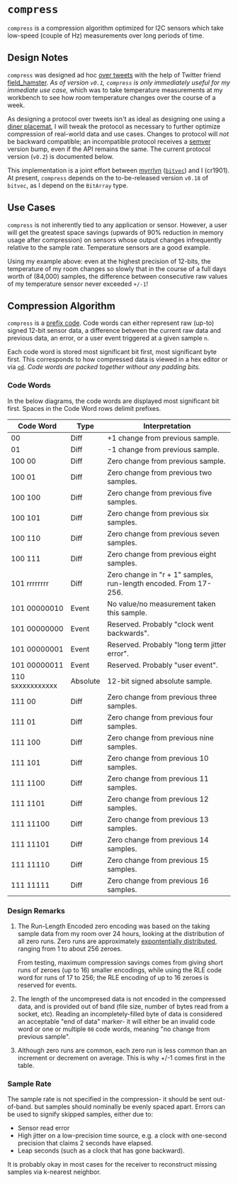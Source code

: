 # `compress`
`compress` is a compression algorithm optimized for I2C sensors which take
low-speed (couple of Hz) measurements over long periods of time.


## Design Notes
`compress` was designed ad hoc [over tweets](https://twitter.com/field_hamster/status/1283204695247347712)
with the help of Twitter friend [field_hamster](https://twitter.com/field_hamster).
_As of version `v0.1`, `compress` is only immediately useful for my immediate
use case,_ which was to take temperature measurements at my workbench to see
how room temperature changes over the course of a week.

As designing a protocol over tweets isn't as ideal as designing one using a [diner placemat](http://doc.cat-v.org/bell_labs/utf-8_history),
I will tweak the protocol as necessary to further optimize compression of real-world
data and use cases. Changes to protocol will _not_ be backward compatible;
an incompatible protocol receives a [semver](https://semver.org) version bump,
even if the API remains the same. The current protocol version (`v0.2`) is
documented below.

This implementation is a joint effort between [myrrlyn](https://twitter.com/myrrlyn)
([`bitvec`](https://github.com/myrrlyn/bitvec)) and I (cr1901). At present,
`compress` depends on the to-be-released version `v0.18` of `bitvec`, as I
depend on the `BitArray` type.

## Use Cases
`compress` is not inherently tied to any application or sensor. However, a user
will get the greatest space savings (upwards of 90% reduction in memory usage
after compression) on sensors whose output changes infrequently relative to the
sample rate. Temperature sensors are a good example.

Using my example above: even at the highest precision of 12-bits, the
temperature of my room changes so slowly that in the course of a full days
worth of (84,000) samples, the difference between consecutive raw values
of my temperature sensor never exceeded `+/-1`!

## Compression Algorithm
`compress` is a [prefix code](https://en.wikipedia.org/wiki/Prefix_code). Code
words can either represent raw (up-to) signed 12-bit sensor data, a difference
between the current raw data and previous data, an error, or a user event
triggered at a given sample `n`.

Each code word is stored most significant bit first, most significant byte
first. This corresponds to how compressed data is viewed in a hex editor or
via [`od`](https://en.wikipedia.org/wiki/Od_(Unix)). _Code words are packed
together without any padding bits._

### Code Words
In the below diagrams, the code words are displayed most significant bit first.
Spaces in the Code Word rows delimit prefixes.

|Code Word       |Type    |Interpretation                                                        |
|----------------|--------|----------------------------------------------------------------------|
|00              |Diff    |+1 change from previous sample.                                       |
|01              |Diff    |-1 change from previous sample.                                       |
|100 00          |Diff    |Zero change from previous sample.                                     |
|100 01          |Diff    |Zero change from previous two samples.                                |
|100 100         |Diff    |Zero change from previous five samples.                               |
|100 101         |Diff    |Zero change from previous six samples.                                |
|100 110         |Diff    |Zero change from previous seven samples.                              |
|100 111         |Diff    |Zero change from previous eight samples.                              |
|101 rrrrrrrr    |Diff    |Zero change in "r + 1" samples, run-length encoded. From 17-256.      |
|101 00000010    |Event   |No value/no measurement taken this sample.                            |
|101 00000000    |Event   |Reserved. Probably "clock went backwards".                            |
|101 00000001    |Event   |Reserved. Probably "long term jitter error".                          |
|101 00000011    |Event   |Reserved. Probably "user event".                                      |
|110 sxxxxxxxxxxx|Absolute|12-bit signed absolute sample.                                        |
|111 00          |Diff    |Zero change from previous three samples.                              |
|111 01          |Diff    |Zero change from previous four samples.                               |
|111 100         |Diff    |Zero change from previous nine samples.                               |
|111 101         |Diff    |Zero change from previous 10  samples.                                |
|111 1100        |Diff    |Zero change from previous 11 samples.                                 |
|111 1101        |Diff    |Zero change from previous 12 samples.                                 |
|111 11100       |Diff    |Zero change from previous 13 samples.                                 |
|111 11101       |Diff    |Zero change from previous 14 samples.                                 |
|111 11110       |Diff    |Zero change from previous 15 samples.                                 |
|111 11111       |Diff    |Zero change from previous 16 samples.                                 |

### Design Remarks
1. The Run-Length Encoded zero encoding was based on the taking sample data
   from my room over 24 hours, looking at the distribution of all zero runs.
   Zero runs are approximately [expontentially distributed](https://en.wikipedia.org/wiki/Exponential_distribution),
   ranging from 1 to about 256 zeroes.

   From testing, maximum compression savings comes from giving short runs of
   zeroes (up to 16) smaller encodings, while using the RLE code word for runs
   of 17 to 256; the RLE encoding of up to 16 zeroes is reserved for events.

2. The length of the uncompresed data is not encoded in the compressed data,
   and is provided out of band (file size, number of bytes read from a socket,
   etc). Reading an incompletely-filled byte of data is considered an
   acceptable "end of data" marker- it will either be an invalid code word
   or one or multiple `00` code words, meaning "no change from previous
   sample".

3. Although zero runs are common, each zero run is less common than an
   increment or decrement on average. This is why +/-1 comes first in the
   table.

### Sample Rate
The sample rate is not specified in the compression- it should be sent
out-of-band. but samples should nominally be evenly spaced apart. Errors can be
used to signify skipped samples, either due to:
* Sensor read error
* High jitter on a low-precision time source, e.g. a clock with one-second precision that claims 2 seconds have elapsed.
* Leap seconds (such as a clock that has gone backward).

It is probably okay in most cases for the receiver to reconstruct
missing samples via k-nearest neighbor.
